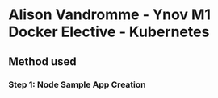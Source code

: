 # Alison Vandromme - Ynov M1 Docker Elective - Kubernetes

## Method used

### Step 1: Node Sample App Creation


